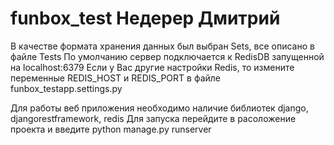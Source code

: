 # funbox_test Недерер Дмитрий
В качестве формата хранения данных был выбран Sets, все описано в файле Tests
По умолчанию сервер подключается к RedisDB запущенной на localhost:6379
Если у Вас другие настройки Redis, то измените переменные REDIS_HOST и REDIS_PORT в файле funbox_testapp.settings.py

Для работы веб приложения необходимо наличие библиотек django, djangorestframework, redis 
Для запуска перейдите в расоложение проекта и введите python manage.py runserver
